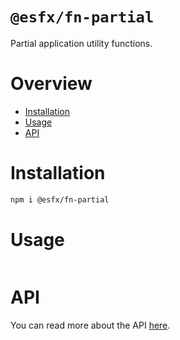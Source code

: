 # `@esfx/fn-partial`

Partial application utility functions.

# Overview

* [Installation](#installation)
* [Usage](#usage)
* [API](#api)

# Installation

```sh
npm i @esfx/fn-partial
```

# Usage

```ts
```

# API

You can read more about the API [here](https://esfx.github.io/esfx/api/fn-partial.html).
